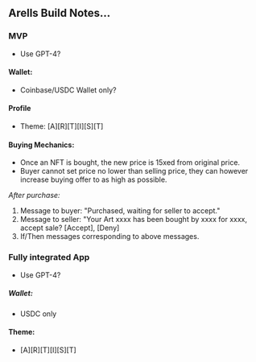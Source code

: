 ## Arells Build Notes...

### MVP

- Use GPT-4?

#### Wallet: 
- Coinbase/USDC Wallet only?

#### Profile
- Theme: [A][R][T][I][S][T]

#### Buying Mechanics:
- Once an NFT is bought, the new price is 15xed from original price.
- Buyer cannot set price no lower than selling price, they can however increase buying offer to as high as possible.

*After purchase:*
 1. Message to buyer: "Purchased, waiting for seller to accept."
 2. Message to seller: "Your Art xxxx has been bought by xxxx for xxxx, accept sale? [Accept], [Deny]
 3. If/Then messages corresponding to above messages. 

### Fully integrated App

- Use GPT-4?

##### Wallet:
- USDC only

#### Theme:
- [A][R][T][I][S][T]
